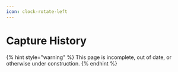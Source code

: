 ```yaml
---
icon: clock-rotate-left
---
```


# Capture History

{% hint style="warning" %}
This page is incomplete, out of date, or otherwise under construction.
{% endhint %}

